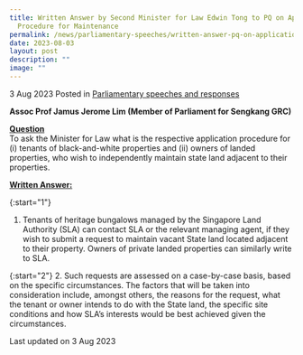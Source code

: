 ```yaml
---
title: Written Answer by Second Minister for Law Edwin Tong to PQ on Application
  Procedure for Maintenance
permalink: /news/parliamentary-speeches/written-answer-pq-on-application-process-state-land/
date: 2023-08-03
layout: post
description: ""
image: ""
---
```

3 Aug 2023 Posted in [Parliamentary speeches and responses](/news/parliamentary-speeches) 

<b>Assoc Prof Jamus Jerome Lim (Member of Parliament for Sengkang GRC)</b>

<b><u>Question</u></b>
<br>To ask the Minister for Law what is the respective application procedure for (i) tenants of black-and-white properties and (ii) owners of landed properties, who wish to independently maintain state land adjacent to their properties.

<b><u>Written Answer:</u></b>

{:start="1"} 
1. Tenants of heritage bungalows managed by the Singapore Land Authority (SLA) can contact SLA or the relevant managing agent, if they wish to submit a request to maintain vacant State land located adjacent to their property. Owners of private landed properties can similarly write to SLA. 

{:start="2"}
2. Such requests are assessed on a case-by-case basis, based on the specific circumstances. The factors that will be taken into consideration include, amongst others, the reasons for the request, what the tenant or owner intends to do with the State land, the specific site conditions and how SLA’s interests would be best achieved given the circumstances.

<p class="right-side-updated">Last updated on 3 Aug 2023</p>
